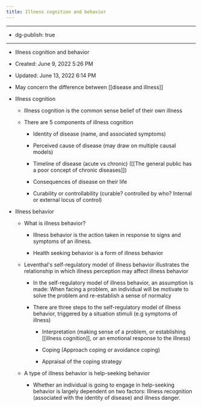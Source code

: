 ```yaml
---
title: Illness cognition and behavior
---
```


- --

- dg-publish: true

- --

- Illness cognition and behavior

- Created: June 9, 2022 5:26 PM

- Updated: June 13, 2022 6:14 PM

- May concern the difference between [[disease and illness]]

- Illness cognition
	 - Illness cognition is the common sense belief of their own illness

	 - There are 5 components of illness cognition
		 - Identity of disease (name, and associated symptoms)

		 - Perceived cause of disease (may draw on multiple causal models)

		 - Timeline of disease (acute vs chronic) ([[The general public has a poor concept of chronic diseases]])

		 - Consequences of disease on their life

		 - Curability or controllability (curable? controlled by who? Internal or external locus of control)

- Illness behavior
	 - What is illness behavior?
		 - Illness behavior is the action taken in response to signs and symptoms of an illness.

		 - Health seeking behavior is a form of illness behavior

	 - Leventhal's self-regulatory model of illness behavior illustrates the relationship in which illness perception may affect illness behavior
		 - In the self-regulatory model of illness behavior, an assumption is made: When facing a problem, an individual will be motivate to solve the problem and re-establish a sense of normalcy

		 - There are three steps to the self-regulatory model of illness behavior, triggered by a situation stimuli (e.g symptoms of illness)
			 - Interpretation (making sense of a problem, or establishing [[illness cognition]], or an emotional response to the illness)

			 - Coping (Approach coping or avoidance coping)

			 - Appraisal of the coping strategy

	 - A type of illness behavior is help-seeking behavior
		 - Whether an individual is going to engage in help-seeking behavior is largely dependent on two factors: Illness recognition (associated with the identity of disease) and illness danger.

